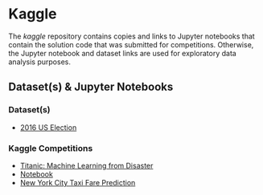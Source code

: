 # Kaggle
The *kaggle* repository contains copies and links to Jupyter notebooks that contain the solution code that was submitted for competitions. Otherwise, the Jupyter notebook and dataset links are used for exploratory data analysis purposes.

## Dataset(s) & Jupyter Notebooks

### Dataset(s)
  - [2016 US Election](https://www.kaggle.com/benhamner/2016-us-election/home)

### Kaggle Competitions
  - [Titanic: Machine Learning from Disaster](https://www.kaggle.com/c/titanic)
  - [Notebook](https://www.kaggle.com/peterwhy25/titanic-machine-learning-from-disaster-soln)
  - [New York City Taxi Fare Prediction](https://www.kaggle.com/c/new-york-city-taxi-fare-prediction) 
